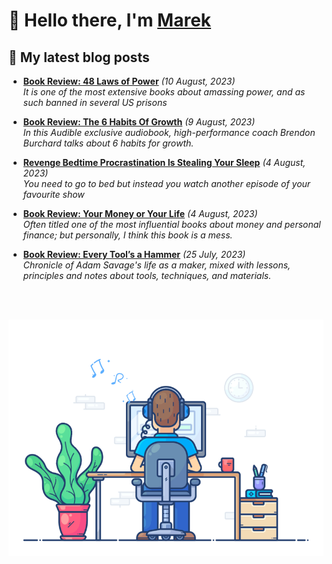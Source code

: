 # 👋 Hello there, I'm [Marek](https://mareklexuan.com)

## 📰 My latest blog posts

<!-- BLOG-POST-LIST:START -->

- **[Book Review: 48 Laws of Power](https://mareklexuan.com/book-review-48-laws-of-power/)** _(10 August, 2023)_  
  _It is one of the most extensive books about amassing power, and as such banned in several US prisons_

- **[Book Review: The 6 Habits Of Growth](https://mareklexuan.com/book-review-the-6-habits-of-growth/)** _(9 August, 2023)_  
  _In this Audible exclusive audiobook, high-performance coach Brendon Burchard talks about 6 habits for growth._

- **[Revenge Bedtime Procrastination Is Stealing Your Sleep](https://mareklexuan.com/revenge-bedtime-procrastination-is-stealing-your-sleep/)** _(4 August, 2023)_  
  _You need to go to bed but instead you watch another episode of your favourite show_

- **[Book Review: Your Money or Your Life](https://mareklexuan.com/book-review-your-money-or-your-life/)** _(4 August, 2023)_  
  _Often titled one of the most influential books about money and personal finance; but personally, I think this book is a mess._

- **[Book Review: Every Tool’s a Hammer](https://mareklexuan.com/book-review-every-tools-a-hammer/)** _(25 July, 2023)_  
  _Chronicle of Adam Savage&#39;s life as a maker, mixed with lessons, principles and notes about tools, techniques, and materials._

<!-- BLOG-POST-LIST:END -->

<br><br>

<p align="center">
  <img src="https://raw.githubusercontent.com/mareklexuan/mareklexuan/main/assets/programmer.gif">
</p>

<!--
**mareklexuan/mareklexuan** is a ✨ _special_ ✨ repository because its `README.md` (this file) appears on your GitHub profile.

Here are some ideas to get you started:

- 🔭 I’m currently working on ...
- 🌱 I’m currently learning ...
- 👯 I’m looking to collaborate on ...
- 🤔 I’m looking for help with ...
- 💬 Ask me about ...
- 📫 How to reach me: ...
- 😄 Pronouns: ...
- ⚡ Fun fact: ...
-->

